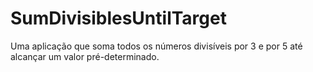 # SumDivisiblesUntilTarget
Uma aplicação que soma todos os números divisíveis por 3 e por 5 até alcançar um valor pré-determinado.
